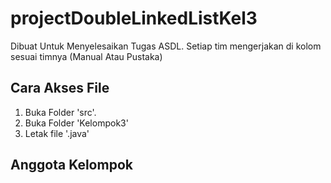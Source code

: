# projectDoubleLinkedListKel3
  Dibuat Untuk Menyelesaikan Tugas ASDL. Setiap tim mengerjakan di kolom sesuai timnya (Manual Atau Pustaka)

## Cara Akses File
   1. Buka Folder 'src'.
   2. Buka Folder 'Kelompok3'
   3. Letak file '.java'
## Anggota Kelompok 

